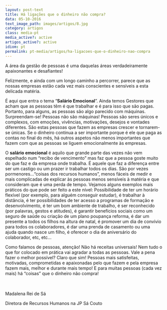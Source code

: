 ```yaml
---
layout: post-text
title: Há ligações que o dinheiro não compra?
data: 05-10-2016
text_image_path: images/artigos/8.jpg
category: artigos
class: media-pt
media_active?: active
artigos_active?: active
idiom: pt
permalink: pt-media/artigos/ha-ligacoes-que-o-dinheiro-nao-compra
---
```


A área da gestão de pessoas é uma daquelas áreas verdadeiramente apaixonantes e desafiantes!

Felizmente, e ainda com um longo caminho a percorrer, parece que as nossas empresas estão cada vez mais conscientes e sensíveis a esta delicada matéria.

É aqui que entra o tema “**Salário Emocional**”. Ainda temos Gestores que acham que as pessoas têm é que trabalhar e é para isso que são pagas. Portanto, para alguns, as pessoas são algo parecido com máquinas. Surpreendam-se! Pessoas não são máquinas! Pessoas são seres únicos e complexos, com emoções, vivências, motivações, desejos e vontades diferentes. São estas pessoas que fazem as empresas crescer e tornarem-se únicas. Se o dinheiro continua a ser importante porque é ele que paga as contas no final do mês, há outros aspetos não menos importantes que fazem com que as pessoas se liguem emocionalmente às empresas.

O **salário emocional** é aquilo que grande parte das vezes não vem espelhado num “recibo de vencimento” mas faz que a pessoa goste muito do que faz e da empresa onde trabalha. É aquele que faz a diferença entre ser um castigo ou um prazer ir trabalhar todos os dias. São por vezes pormenores…“coisas dos recursos humanos”, menos fáceis de medir e mais complicadas de explicar às pessoas menos sensíveis à matéria e que consideram que é uma perda de tempo. Vejamos alguns exemplos mais práticos do que pode ser feito a este nível: Possibilidade de ter um horário flexível (por exemplo, para alguém conseguir estudar), é trabalhar à distância, é ter possibilidades de ter acesso a programas de formação e desenvolvimento, é ter um bom ambiente de trabalho, é ser reconhecido (por palavras, gestos e atitudes), é garantir benefícios sociais como um seguro de saúde ou criação de um plano poupança reforma, é dar um presente a todos os filhos na altura de natal, é promover um dia de convívio para todos os colaboradores, é dar uma prenda de casamento ou uma ajuda quando nasce um filho, é oferecer o dia de aniversário do colaborador, etc, etc…

Como falamos de pessoas, atenção! Não há receitas universais! Nem tudo o que for colocado em prática vai agradar a todas as pessoas. Vale a pena fazer o melhor possível? Claro que sim! Pessoas mais satisfeitas, motivadas, comprometidas e apaixonadas pelo que fazem e pela empresa fazem mais, melhor e durante mais tempo! E para muitas pessoas (cada vez mais) há “coisas” que o dinheiro não compra!<br><br><br>

 

Madalena Rei de Sá

Diretora de Recursos Humanos na JP Sá Couto
